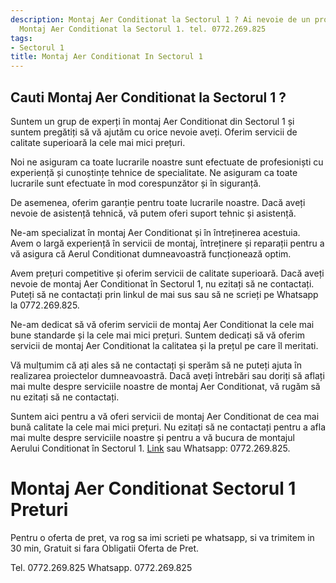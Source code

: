 ```yaml
---
description: Montaj Aer Conditionat la Sectorul 1 ? Ai nevoie de un profesionist in
  Montaj Aer Conditionat la Sectorul 1. tel. 0772.269.825
tags:
- Sectorul 1
title: Montaj Aer Conditionat In Sectorul 1
---
```



## Cauti Montaj Aer Conditionat la Sectorul 1 ?


Suntem un grup de experți în montaj Aer Conditionat din Sectorul 1 și suntem pregătiți să vă ajutăm cu orice nevoie aveți. Oferim servicii de calitate superioară la cele mai mici prețuri. 

Noi ne asiguram ca toate lucrarile noastre sunt efectuate de profesioniști cu experiență și cunoștințe tehnice de specialitate. Ne asiguram ca toate lucrarile sunt efectuate în mod corespunzător și în siguranță. 

De asemenea, oferim garanție pentru toate lucrarile noastre. Dacă aveți nevoie de asistență tehnică, vă putem oferi suport tehnic și asistență. 

Ne-am specializat în montaj Aer Conditionat și în întreținerea acestuia. Avem o largă experiență în servicii de montaj, întreținere și reparații pentru a vă asigura că Aerul Conditionat dumneavoastră funcționează optim. 

Avem prețuri competitive și oferim servicii de calitate superioară. Dacă aveți nevoie de montaj Aer Conditionat în Sectorul 1, nu ezitați să ne contactați. Puteți să ne contactați prin linkul de mai sus sau să ne scrieți pe Whatsapp la 0772.269.825. 

Ne-am dedicat să vă oferim servicii de montaj Aer Conditionat la cele mai bune standarde și la cele mai mici prețuri. Suntem dedicați să vă oferim servicii de montaj Aer Conditionat la calitatea și la prețul pe care îl meritati. 

Vă mulțumim că ați ales să ne contactați și sperăm să ne puteți ajuta în realizarea proiectelor dumneavoastră. Dacă aveți întrebări sau doriți să aflați mai multe despre serviciile noastre de montaj Aer Conditionat, vă rugăm să nu ezitați să ne contactați. 

Suntem aici pentru a vă oferi servicii de montaj Aer Conditionat de cea mai bună calitate la cele mai mici prețuri. Nu ezitați să ne contactați pentru a afla mai multe despre serviciile noastre și pentru a vă bucura de montajul Aerului Conditionat în Sectorul 1. [Link](http://www.example.com) sau Whatsapp: 0772.269.825.

# Montaj Aer Conditionat Sectorul 1 Preturi
Pentru o oferta de pret, va rog sa imi scrieti pe whatsapp, si va trimitem in 30 min, Gratuit si fara Obligatii Oferta de Pret.

Tel. 0772.269.825
Whatsapp. 0772.269.825
